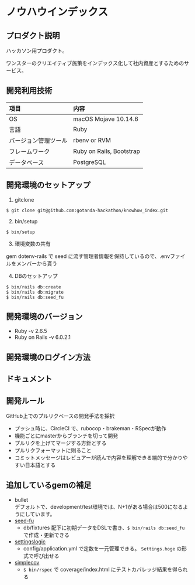 # ノウハウインデックス
## プロダクト説明
ハッカソン用プロダクト。

ワンスターのクリエイティブ施策をインデックス化して社内資産とするためのサービス。

## 開発利用技術
|項目|内容|
|:----|:----|
|OS|macOS Mojave 10.14.6|
|言語|Ruby|
|バージョン管理ツール|rbenv or RVM|
|フレームワーク|Ruby on Rails, Bootstrap|
|データベース|PostgreSQL|

## 開発環境のセットアップ
1. gitclone
```
$ git clone git@github.com:gotanda-hackathon/knowhow_index.git
```

2. bin/setup
```
$ bin/setup
```

3. 環境変数の共有

gem dotenv-rails で seed に流す管理者情報を保持しているので、.envファイルをメンバーから貰う

4. DBのセットアップ
```
$ bin/rails db:create
$ bin/rails db:migrate
$ bin/rails db:seed_fu
```

## 開発環境のバージョン
- Ruby -v 2.6.5
- Ruby on Rails -v 6.0.2.1

## 開発環境のログイン方法
<!--
  URL
  ログインアカウント情報
-->

## ドキュメント
<!-- ドキュメントへのリンク -->

## 開発ルール
GitHub上でのプルリクベースの開発手法を採択

- プッシュ時に、CircleCI で、rubocop・brakeman・RSpecが動作
- 機能ごとにmasterからブランチを切って開発
- プルリクを上げてマージする方針とする
- プルリクフォーマットに則ること
- コミットメッセージはレビュアーが読んで内容を理解できる端的で分かりやすい日本語とする

## 追加しているgemの補足
- bullet  
  デフォルトで、development/test環境では、N+1がある場合は500になるようにしています。
- [seed-fu](https://github.com/mbleigh/seed-fu)
  - db/fixtures 配下に初期データをDSLで書き、`$ bin/rails db:seed_fu` で作成・更新できる
- [settingslogic](https://github.com/binarylogic/settingslogic)
  - config/application.yml で定数を一元管理できる。 `Settings.hoge` の形式で呼び出せる
- [simplecov](https://github.com/colszowka/simplecov)
  - `$ bin/rspec` で coverage/index.html にテストカバレッジ結果を得られる
